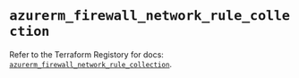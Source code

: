 # `azurerm_firewall_network_rule_collection`

Refer to the Terraform Registory for docs: [`azurerm_firewall_network_rule_collection`](https://www.terraform.io/docs/providers/azurerm/r/firewall_network_rule_collection).

